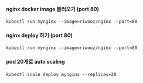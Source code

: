 #### nginx docker image 불러오기 (port 80)
```
kubectl run mynginx --image=riwooz/nginx --port=80
```

#### nginx deploy 하기 (port 80)

```
kubectl run mynginx --image=riwooz/nginx --port=80
```

#### pod 20개로 auto scaling
```
kubectl scale deploy mynginx --replicas=20
```
